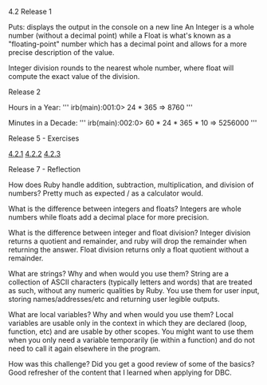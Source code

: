 4.2 
Release 1

Puts: displays the output in the console on a new line
An Integer is a whole number (without a decimal point) while a Float is what's known as a "floating-point" number which has a decimal point and allows for a more precise description of the value. 

Integer division rounds to the nearest whole number, where float will compute the exact value of the division. 

Release 2

Hours in a Year: 
'''
irb(main):001:0> 24 * 365
=> 8760
'''

Minutes in a Decade:
'''
irb(main):002:0> 60 * 24 * 365 * 10
=> 5256000
'''

Release 5 - Exercises

[4.2.1](https://github.com/schwartztal/phase-0/blob/master/week-4/defining-variables.rb) 
[4.2.2](https://github.com/schwartztal/phase-0/blob/master/week-4/nums-letters.md)
[4.2.3](https://github.com/schwartztal/phase-0/blob/master/week-4/basic-math.rb)

Release 7 - Reflection

How does Ruby handle addition, subtraction, multiplication, and division of numbers? Pretty much as expected / as a calculator would. 

What is the difference between integers and floats? Integers are whole numbers while floats add a decimal place for more precision.

What is the difference between integer and float division? Integer division returns a quotient and remainder, and ruby will drop the remainder when returning the answer. Float division returns only a float quotient without a remainder. 

What are strings? Why and when would you use them? String are a collection of ASCII characters (typically letters and words) that are treated as such, without any numeric qualities by Ruby. You use them for user input, storing names/addresses/etc and returning user legible outputs. 

What are local variables? Why and when would you use them?
Local variables are usable only in the context in which they are declared (loop, function, etc) and are usable by other scopes. You might want to use them when you only need a variable temporarily (ie within a function) and do not need to call it again elsewhere in the program.

How was this challenge? Did you get a good review of some of the basics?
Good refresher of the content that I learned when applying for DBC. 
